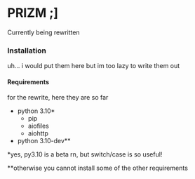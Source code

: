 # PRIZM ;]
Currently being rewritten

### Installation
uh... i would put them here but im too lazy to write them out
#### Requirements
for the rewrite, here they are so far
- python 3.10\*
  - pip
  - aiofiles
  - aiohttp
- python 3.10-dev\*\*

\*yes, py3.10 is a beta rn, but switch/case is so useful!

\*\*otherwise you cannot install some of the other requirements
